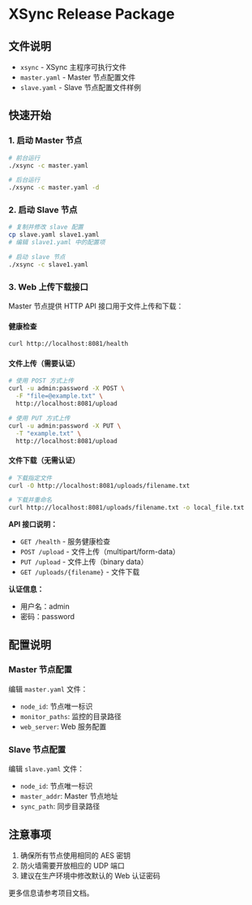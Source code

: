 # XSync Release Package

## 文件说明

- `xsync` - XSync 主程序可执行文件
- `master.yaml` - Master 节点配置文件
- `slave.yaml` - Slave 节点配置文件样例

## 快速开始

### 1. 启动 Master 节点

```bash
# 前台运行
./xsync -c master.yaml

# 后台运行
./xsync -c master.yaml -d
```

### 2. 启动 Slave 节点

```bash
# 复制并修改 slave 配置
cp slave.yaml slave1.yaml
# 编辑 slave1.yaml 中的配置项

# 启动 slave 节点
./xsync -c slave1.yaml
```

### 3. Web 上传下载接口

Master 节点提供 HTTP API 接口用于文件上传和下载：

#### 健康检查
```bash
curl http://localhost:8081/health
```

#### 文件上传（需要认证）
```bash
# 使用 POST 方式上传
curl -u admin:password -X POST \
  -F "file=@example.txt" \
  http://localhost:8081/upload

# 使用 PUT 方式上传
curl -u admin:password -X PUT \
  -T "example.txt" \
  http://localhost:8081/upload
```

#### 文件下载（无需认证）
```bash
# 下载指定文件
curl -O http://localhost:8081/uploads/filename.txt

# 下载并重命名
curl http://localhost:8081/uploads/filename.txt -o local_file.txt
```

**API 接口说明：**
- `GET /health` - 服务健康检查
- `POST /upload` - 文件上传（multipart/form-data）
- `PUT /upload` - 文件上传（binary data）
- `GET /uploads/{filename}` - 文件下载

**认证信息：**
- 用户名：admin
- 密码：password

## 配置说明

### Master 节点配置

编辑 `master.yaml` 文件：
- `node_id`: 节点唯一标识
- `monitor_paths`: 监控的目录路径
- `web_server`: Web 服务配置

### Slave 节点配置

编辑 `slave.yaml` 文件：
- `node_id`: 节点唯一标识
- `master_addr`: Master 节点地址
- `sync_path`: 同步目录路径

## 注意事项

1. 确保所有节点使用相同的 AES 密钥
2. 防火墙需要开放相应的 UDP 端口
3. 建议在生产环境中修改默认的 Web 认证密码

更多信息请参考项目文档。